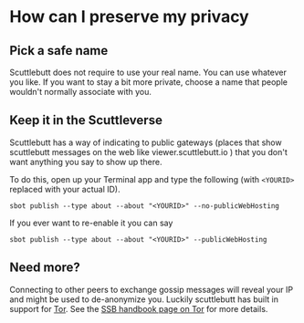 # How can I preserve my privacy

## Pick a safe name

Scuttlebutt does not require to use your real name. You can use
whatever you like. If you want to stay a bit more private, choose a name that
people wouldn't normally associate with you.

## Keep it in the Scuttleverse

Scuttlebutt has a way of indicating to public gateways (places that show scuttlebutt
messages on the web like viewer.scuttlebutt.io ) that you don't want anything
you say to show up there.

To do this, open up your Terminal app and type the following (with `<YOURID>`
replaced with your actual ID).

```
sbot publish --type about --about "<YOURID>" --no-publicWebHosting
```

If you ever want to re-enable it you can say

```
sbot publish --type about --about "<YOURID>" --publicWebHosting
```

## Need more? 

Connecting to other peers to exchange gossip
messages will reveal your IP and might be used to de-anonymize
you. Luckily scuttlebutt has built in support for
[Tor](https://torproject.org/). See the [SSB handbook page on Tor](tor.md) for more details.

